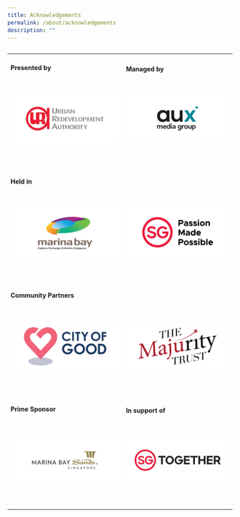 ```yaml
---
title: Acknowledgements
permalink: /about/acknowledgements
description: ""
---
```

<table class="table-v">

<table style="width:100%">
    
<tr>
    <td>
      <h4>Presented by</h4>
      <br>
      <p><a href="https://www.ura.gov.sg/Corporate"><img src="https://github.com/isomerpages/ura-mbsc2021/blob/staging/images/ura.JPEG?raw=true" alt="Image of URA Logo"></a></p>
      <br>
      <br> 
    </td>
    <td>
      <h4>Managed by</h4>
      <br>
      <p><a href="http://www.aux.com.sg/"><img src="https://github.com/isomerpages/ura-mbsc2021/blob/staging/images/aux.JPEG?raw=true" alt="Image of AUX Logo"></a></p>
      <br>
      <br>    
<tr>
    <td>
      <h4>Held in</h4>
      <br>
      <p><a href="https://www.ura.gov.sg/Corporate/Get-Involved/Shape-A-Distinctive-City/Explore-Our-City/Marina-Bay"><img src="https://github.com/isomerpages/ura-mbsc2021/blob/staging/images/mbl.JPEG?raw=true" alt="Image of MBS Logo"></a></p>
      <br>
      <br> 
    </td>
    <td>
      <h4 style="color:white;">.</h4>
      <br>
      <p><a href="https://www.visitsingapore.com/en/"><img src="https://github.com/isomerpages/ura-mbsc2021/blob/staging/images/sgp.JPEG?raw=true" alt="Image of Sg Made Possible Logo"></a></p>
      <br>
      <br>    
<tr>
    <td>
      <h4>Community Partners</h4>
      <br>
      <p><a href="https://cityofgood.sg/"><img src="https://github.com/isomerpages/ura-mbsc2021/blob/staging/images/COG.JPEG?raw=true" alt="Image of NVPC Logo"></a></p>
      <br>
      <br> 
    </td>
    <td>
      <h4 style="color:white;">.</h4>
      <br>
      <p><a href="https://www.majurity.sg/"><img src="https://github.com/isomerpages/ura-mbsc2021/blob/staging/images/TMT.JPEG?raw=true" alt="Image of The Majurity Trust Logo"></a></p>
      <br>
      <br>
<tr>			
    <td>
      <h4>Prime Sponsor</h4>
      <br>
      <p><a href="https://www.marinabaysands.com/"><img src="https://github.com/isomerpages/ura-mbsc2021/blob/staging/images/mbsh.JPEG?raw=true" alt="Image of MBS hotel Logo"></a></p>
      <br>
      <br> 
    </td>	
    <td>
      <h4>In support of</h4>
      <br>
      <p><a href="https://www.singaporetogether.gov.sg/"><img src="https://github.com/isomerpages/ura-mbsc2021/blob/staging/images/SGT.JPEG?raw=true" alt="Image of SG Together Logo"></a></p>
      <br>
      <br>    
<tr>
